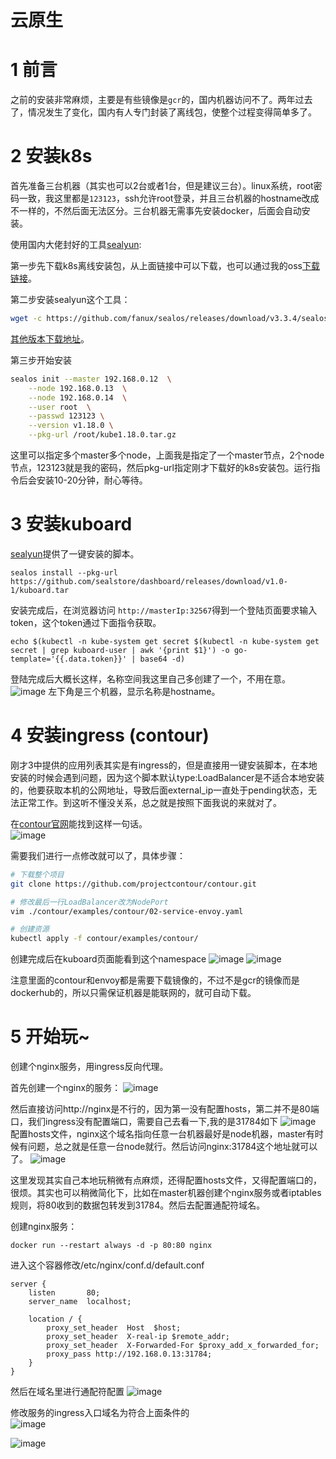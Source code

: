 # 云原生
# 1 前言
之前的安装非常麻烦，主要是有些镜像是`gcr`的，国内机器访问不了。两年过去了，情况发生了变化，国内有人专门封装了离线包，使整个过程变得简单多了。
# 2 安装k8s
首先准备三台机器（其实也可以2台或者1台，但是建议三台）。linux系统，root密码一致，我这里都是`123123`，ssh允许root登录，并且三台机器的hostname改成不一样的，不然后面无法区分。三台机器无需事先安装docker，后面会自动安装。

使用国内大佬封好的工具[sealyun](https://sealyun.com/docs/tutorial.html#%E5%AE%89%E8%A3%85%E6%95%99%E7%A8%8B):

第一步先下载k8s离线安装包，从上面链接中可以下载，也可以通过我的oss[下载链接](https://bolg.obs.cn-north-1.myhuaweicloud.com/2005/kube1.18.0.tar.gz)。

第二步安装sealyun这个工具：
```bash
wget -c https://github.com/fanux/sealos/releases/download/v3.3.4/sealos && chmod +x sealos && mv sealos /usr/bin
```
[其他版本下载地址](https://github.com/fanux/sealos/releases)。

第三步开始安装
```bash
sealos init --master 192.168.0.12  \
    --node 192.168.0.13  \
    --node 192.168.0.14  \
    --user root  \
    --passwd 123123 \
    --version v1.18.0 \
    --pkg-url /root/kube1.18.0.tar.gz 
```
这里可以指定多个master多个node，上面我是指定了一个master节点，2个node节点，123123就是我的密码，然后pkg-url指定刚才下载好的k8s安装包。运行指令后会安装10-20分钟，耐心等待。
# 3 安装kuboard
[sealyun](https://sealyun.com/docs/app.html#app%E7%A6%BB%E7%BA%BF%E5%8C%85%E5%8E%9F%E7%90%86)提供了一键安装的脚本。
```
sealos install --pkg-url https://github.com/sealstore/dashboard/releases/download/v1.0-1/kuboard.tar
```
安装完成后，在浏览器访问 `http://masterIp:32567`得到一个登陆页面要求输入token，这个token通过下面指令获取。
```
echo $(kubectl -n kube-system get secret $(kubectl -n kube-system get secret | grep kuboard-user | awk '{print $1}') -o go-template='{{.data.token}}' | base64 -d)
```
登陆完成后大概长这样，名称空间我这里自己多创建了一个，不用在意。
![image](https://i.imgur.com/AngMwSu.png)
左下角是三个机器，显示名称是hostname。
# 4 安装ingress (contour)
刚才3中提供的应用列表其实是有ingress的，但是直接用一键安装脚本，在本地安装的时候会遇到问题，因为这个脚本默认type:LoadBalancer是不适合本地安装的，他要获取本机的公网地址，导致后面external_ip一直处于pending状态，无法正常工作。到这听不懂没关系，总之就是按照下面我说的来就对了。

在[contour官网](https://projectcontour.io/docs/v1.4.0/deploy-options/#host-networking)能找到这样一句话。  
![image](https://i.imgur.com/qa6SYc7.png)

需要我们进行一点修改就可以了，具体步骤：
```bash
# 下载整个项目 
git clone https://github.com/projectcontour/contour.git

# 修改最后一行LoadBalancer改为NodePort
vim ./contour/examples/contour/02-service-envoy.yaml 

# 创建资源
kubectl apply -f contour/examples/contour/
```
创建完成后在kuboard页面能看到这个namespace
![image](https://i.imgur.com/iv4DUox.png)
![image](https://i.imgur.com/xtIl5P6.png)

注意里面的contour和envoy都是需要下载镜像的，不过不是gcr的镜像而是dockerhub的，所以只需保证机器是能联网的，就可自动下载。
# 5 开始玩~
创建个nginx服务，用ingress反向代理。

首先创建一个nginx的服务：
![image](https://bolg.obs.cn-north-1.myhuaweicloud.com/2005/rjJwmXq8Gs.gif)

然后直接访问http://nginx是不行的，因为第一没有配置hosts，第二并不是80端口，我们ingress没有配置端口，需要自己去看一下,我的是31784如下
![image](https://i.imgur.com/eMOtwIO.png)  
配置hosts文件，nginx这个域名指向任意一台机器最好是node机器，master有时候有问题，总之就是任意一台node就行。然后访问nginx:31784这个地址就可以了。
![image](https://i.imgur.com/L8pWaxS.gif)

这里发现其实自己本地玩稍微有点麻烦，还得配置hosts文件，又得配置端口的，很烦。其实也可以稍微简化下，比如在master机器创建个nginx服务或者iptables规则，将80收到的数据包转发到31784。然后去配置通配符域名。

创建nginx服务：
```
docker run --restart always -d -p 80:80 nginx
```
进入这个容器修改/etc/nginx/conf.d/default.conf
```
server {
    listen       80;
    server_name  localhost;

    location / {
        proxy_set_header  Host  $host;
        proxy_set_header  X-real-ip $remote_addr;
        proxy_set_header  X-Forwarded-For $proxy_add_x_forwarded_for;
        proxy_pass http://192.168.0.13:31784;
    }
}
```
然后在域名里进行通配符配置
![image](https://i.imgur.com/TFz6vfQ.png)

修改服务的ingress入口域名为符合上面条件的  
![image](https://i.imgur.com/J1yAJJ1.png)

![image](https://i.imgur.com/pDd5LSo.png)